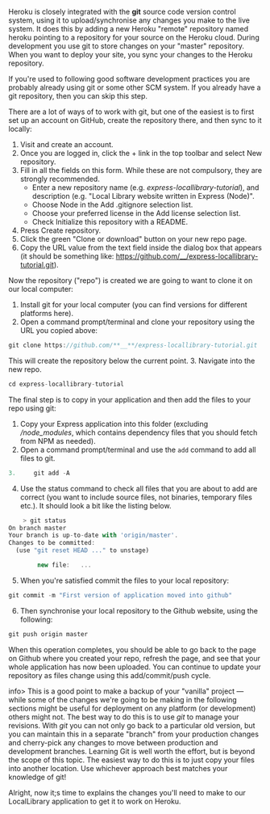 Heroku is closely integrated with the **git** source code version control system, using it to upload/synchronise any changes you make to the live system. It does this by adding a new Heroku "remote" repository named heroku pointing to a repository for your source on the Heroku cloud. During development you use git to store changes on your "master" repository. When you want to deploy your site, you sync your changes to the Heroku repository.

If you're used to following good software development practices you are probably already using git or some other SCM system. If you already have a git repository, then you can skip this step.

There are a lot of ways of to work with git, but one of the easiest is to first set up an account on GitHub, create the repository there, and then sync to it locally:

1. Visit  and create an account.
2. Once you are logged in, click the + link in the top toolbar and select New repository.
3. Fill in all the fields on this form. While these are not compulsory, they are strongly recommended. 
    * Enter a new repository name (e.g. _express-locallibrary-tutorial_), and description (e.g. "Local Library website written in Express (Node)".
    * Choose Node in the Add .gitignore selection list.
    * Choose your preferred license in the Add license selection list.
    * Check Initialize this repository with a README.
4. Press Create repository.
5. Click the green "Clone or download" button on your new repo page.
6. Copy the URL value from the text field inside the dialog box that appears (it should be something like: https://github.com/__/express-locallibrary-tutorial.git).

Now the repository ("repo") is created we are going to want to clone it on our local computer:

1. Install git for your local computer (you can find versions for different platforms here).
2. Open a command prompt/terminal and clone your repository using the URL you copied above: 

```js
git clone https://github.com/**__**/express-locallibrary-tutorial.git
 ```   

This will create the repository below the current point.
3. Navigate into the new repo. 
 
```js
cd express-locallibrary-tutorial
```

The final step is to copy in your application and then add the files to your repo using git:

1. Copy your Express application into this folder (excluding */node_modules*, which contains dependency files that you should fetch from NPM as needed).
2. Open a command prompt/terminal and use the `add` command to add all files to git.

```js
3.     git add -A
```    

4. Use the status command to check all files that you are about to add are correct (you want to include source files, not binaries, temporary files etc.). It should look a bit like the listing below. 

```js
    > git status
On branch master
Your branch is up-to-date with 'origin/master'.
Changes to be committed:
  (use "git reset HEAD ..." to unstage)

        new file:   ...
```

5. When you're satisfied commit the files to your local repository: 

```js
git commit -m "First version of application moved into github"
```

6. Then synchronise your local repository to the Github website, using the following: 

```js
git push origin master
```

When this operation completes, you should be able to go back to the page on Github where you created your repo, refresh the page, and see that your whole application has now been uploaded. You can continue to update your repository as files change using this add/commit/push cycle.

info> This is a good point to make a backup of your "vanilla" project — while some of the changes we're going to be making in the following sections might be useful for deployment on any platform (or development) others might not. The best way to do this is to use _git_ to manage your revisions. With _git_ you can not only go back to a particular old version, but you can maintain this in a separate "branch" from your production changes and cherry-pick any changes to move between production and development branches. Learning Git is well worth the effort, but is beyond the scope of this topic. The easiest way to do this is to just copy your files into another location. Use whichever approach best matches your knowledge of git!

Alright, now it;s time to explains the changes you'll need to make to our LocalLibrary application to get it to work on Heroku.
